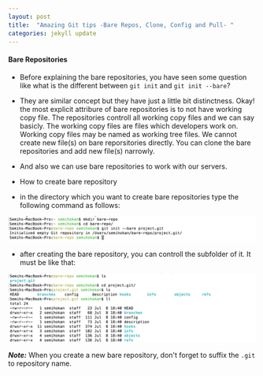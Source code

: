 ```yaml
---
layout: post
title:  "Amazing Git tips -Bare Repos, Clone, Config and Pull- "
categories: jekyll update
---
```


#### Bare Repositories

-	Before explaining the bare repositories, you have seen some question like what is the different
between ```git init``` and ```git init --bare```? 
-	They are similar concept but they have just a little bit distinctness. Okay! the most explicit attribure of bare repositories is to not have working copy file. The repositories controll all working copy files and we can say basicly. The working copy files are files which developers work on. Working copy files may be named as working tree files. We cannot create new file(s) on bare reporsitories directly. You can clone the bare repositories and add new file(s) narrowly.
-	And also we can use bare repositories to work with our servers.

-	How to create bare repository

-	in the directory which you want to create bare repositories type the following command as follows:

![image](/images/img.png)

-	after creating the bare repository, you can controll the subfolder of it. It must be like that:

![image](/images/bare2.png)

***Note:*** When you create a new bare repository, don't forget to suffix the ```.git``` to repository name.
